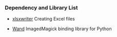 ### Dependency and Library List

* [xlsxwriter](https://xlsxwriter.readthedocs.io)
    Creating Excel files

* [Wand](http://docs.wand-py.org/en/0.5.2/)
    ImagedMagick binding library for Python